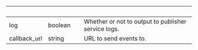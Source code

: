 
|&nbsp;|&nbsp;|&nbsp;|&nbsp;|
|---|---|---|---|
| log | boolean | | Whether or not to output to publisher service logs. |
| callback_url | string | | URL to send events to. |